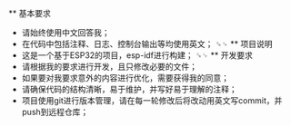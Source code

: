 ** 基本要求
- 请始终使用中文回答我；
- 在代码中包括注释、日志、控制台输出等均使用英文；
␍␊
** 项目说明
- 这是一个基于ESP32的项目，esp-idf进行构建；
␍␊
** 开发要求
- 请根据我的要求进行开发，且只修改必要的文件；
- 如果要对我要求意外的内容进行优化，需要获得我的同意；
- 请确保代码的结构清晰，易于维护，并写好易于理解的注释；
- 项目使用git进行版本管理，请在每一轮修改后将改动用英文写commit，并push到远程仓库；